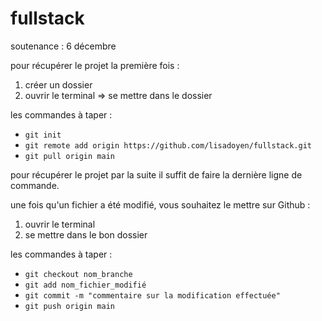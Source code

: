 # fullstack

soutenance : 6 décembre

pour récupérer le projet la première fois :
1. créer un dossier
2. ouvrir le terminal => se mettre dans le dossier

les commandes à taper :
- ``git init``
- ``git remote add origin https://github.com/lisadoyen/fullstack.git``
- ``git pull origin main``

pour récupérer le projet par la suite il suffit de faire la dernière ligne de commande.

une fois qu'un fichier a été modifié, vous souhaitez le mettre sur Github :
1. ouvrir le terminal
2. se mettre dans le bon dossier

les commandes à taper :
- ``git checkout nom_branche``
- ``git add nom_fichier_modifié``
- ``git commit -m "commentaire sur la modification effectuée"``
- ``git push origin main``
